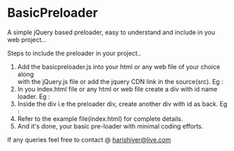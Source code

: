 # BasicPreloader
A simple jQuery based preloader, easy to understand and include in you web project...

Steps to include the preloader in your project..
1) Add the basicpreloader.js into your html or any web file of your choice along      
    with the jQuery.js file or add the jquery CDN link in the source(src).
    Eg : <script src="jQuery.js"></script>
           <script src="basicpreloader.js"></script>
2) In you index.html file or any html or web file create a div with id name loader. 
  Eg : <div id="preloader"></div>
3) Inside the div i.e the preloader div, create another div with id as back.
 Eg : <div id="preloader"><div id="back"></div></div>
4) Refer to the example file(index.html) for complete details.
5) And it's done, your basic pre-loader with minimal coding efforts.

If any queries feel free to contact @ harishiyer@live.com
